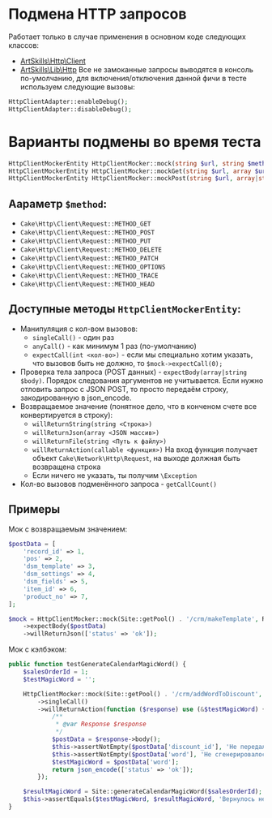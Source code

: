 # Подмена HTTP запросов
Работает только в случае применения в основном коде следующих классов:
* [ArtSkills\Http\Client](../../Http/Client.php)
* [ArtSkills\Lib\Http](../../Lib/Http.php)
Все не замоканные запросы выводятся в консоль по-умолчанию, для включения/отключения данной фичи в тесте используем следующие вызовы:
```php
HttpClientAdapter::enableDebug();
HttpClientAdapter::disableDebug();
```

# Варианты подмены во время теста
```php
HttpClientMockerEntity HttpClientMocker::mock(string $url, string $method)
HttpClientMockerEntity HttpClientMocker::mockGet(string $url, array $uriArgs = [])
HttpClientMockerEntity HttpClientMocker::mockPost(string $url, array|string $expectedPostArgs = [])
```
## Аараметр `$method`:
* `Cake\Http\Client\Request::METHOD_GET`
* `Cake\Http\Client\Request::METHOD_POST`
* `Cake\Http\Client\Request::METHOD_PUT`
* `Cake\Http\Client\Request::METHOD_DELETE`
* `Cake\Http\Client\Request::METHOD_PATCH`
* `Cake\Http\Client\Request::METHOD_OPTIONS`
* `Cake\Http\Client\Request::METHOD_TRACE`
* `Cake\Http\Client\Request::METHOD_HEAD`

## Доступные методы `HttpClientMockerEntity`:
* Манипуляция с кол-вом вызовов:
    * `singleCall()` - один раз
    * `anyCall()` - как минимум 1 раз (по-умолчанию)
    * `expectCall(int <кол-во>)` - если мы специально хотим указать, что вызовов быть не должно, то `$mock->expectCall(0);`
* Проверка тела запроса (POST данных) - `expectBody(array|string $body)`. Порядок следования аргументов не учитывается. Если нужно отловить запрос с JSON POST, то просто передаём строку, закодированную в json_encode.
* Возвращаемое значение (понятное дело, что в конченом счете все конвертируется в строку):
    * `willReturnString(string <Строка>)`
    * `willReturnJson(array <JSON массив>)`
    * `willReturnFile(string <Путь к файлу>)`
    * `willReturnAction(callable <функция>)` На вход функция получает объект `Cake\Network\Http\Request`, на выходе должная быть возвращена строка
    * Если ничего не указать, ты получим `\Exception`
* Кол-во вызовов подменённого запроса - `getCallCount()`

## Примеры
Мок с возвращаемым значением:
```php
$postData = [
    'record_id' => 1,
    'pos' => 2,
    'dsm_template' => 3,
    'dsm_settings' => 4,
    'dsm_fields' => 5,
    'item_id' => 6,
    'product_no' => 7,
];

$mock = HttpClientMocker::mock(Site::getPool() . '/crm/makeTemplate', Request::METHOD_POST)
    ->expectBody($postData)
    ->willReturnJson(['status' => 'ok']);
```

Мок с кэлбэком:
```php
public function testGenerateCalendarMagicWord() {
    $salesOrderId = 1;
    $testMagicWord = '';

    HttpClientMocker::mock(Site::getPool() . '/crm/addWordToDiscount', Request::METHOD_POST)
        ->singleCall()
        ->willReturnAction(function ($response) use (&$testMagicWord) {
            /**
             * @var Response $response
             */
            $postData = $response->body();
            $this->assertNotEmpty($postData['discount_id'], 'Не передался ID скидки');
            $this->assertNotEmpty($postData['word'], 'Не сгенерировалось волшебное слово');
            $testMagicWord = $postData['word'];
            return json_encode(['status' => 'ok']);
        });

    $resultMagicWord = Site::generateCalendarMagicWord($salesOrderId);
    $this->assertEquals($testMagicWord, $resultMagicWord, 'Вернулось некорректное магическое слово');
}
```
